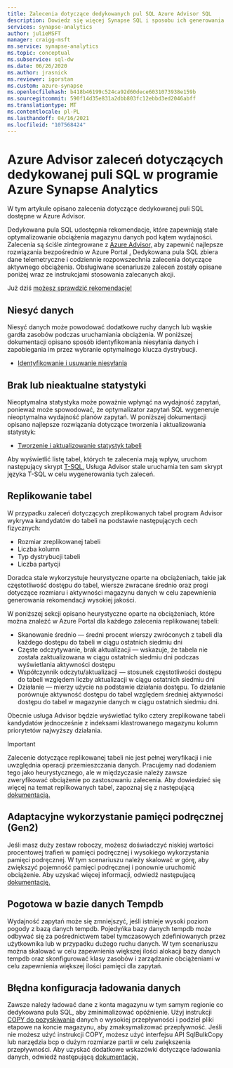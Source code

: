 ```yaml
---
title: Zalecenia dotyczące dedykowanych pul SQL Azure Advisor SQL
description: Dowiedz się więcej Synapse SQL i sposobu ich generowania
services: synapse-analytics
author: julieMSFT
manager: craigg-msft
ms.service: synapse-analytics
ms.topic: conceptual
ms.subservice: sql-dw
ms.date: 06/26/2020
ms.author: jrasnick
ms.reviewer: igorstan
ms.custom: azure-synapse
ms.openlocfilehash: b418b46199c524ca92d60dece6031073938e159b
ms.sourcegitcommit: 590f14d35e831a2dbb803fc12ebbd3ed2046abff
ms.translationtype: MT
ms.contentlocale: pl-PL
ms.lasthandoff: 04/16/2021
ms.locfileid: "107568424"
---
```

# <a name="azure-advisor-recommendations-for-dedicated-sql-pool-in-azure-synapse-analytics"></a>Azure Advisor zaleceń dotyczących dedykowanej puli SQL w programie Azure Synapse Analytics

W tym artykule opisano zalecenia dotyczące dedykowanej puli SQL dostępne w Azure Advisor.  

Dedykowana pula SQL udostępnia rekomendacje, które zapewniają stałe optymalizowanie obciążenia magazynu danych pod kątem wydajności. Zalecenia są ściśle zintegrowane z [Azure Advisor,](../../advisor/advisor-performance-recommendations.md?toc=/azure/synapse-analytics/sql-data-warehouse/toc.json&bc=/azure/synapse-analytics/sql-data-warehouse/breadcrumb/toc.json) aby zapewnić najlepsze rozwiązania bezpośrednio w Azure Portal [.](https://aka.ms/Azureadvisor) Dedykowana pula SQL zbiera dane telemetryczne i codziennie rozpowszechnia zalecenia dotyczące aktywnego obciążenia. Obsługiwane scenariusze zaleceń zostały opisane poniżej wraz ze instrukcjami stosowania zalecanych akcji.

Już dziś [możesz sprawdzić rekomendacje!](https://aka.ms/Azureadvisor) 

## <a name="data-skew"></a>Niesyć danych

Niesyć danych może powodować dodatkowe ruchy danych lub wąskie gardła zasobów podczas uruchamiania obciążenia. W poniższej dokumentacji opisano sposób identyfikowania niesyłania danych i zapobiegania im przez wybranie optymalnego klucza dystrybucji.

- [Identyfikowanie i usuwanie niesyłania](sql-data-warehouse-tables-distribute.md#how-to-tell-if-your-distribution-column-is-a-good-choice)

## <a name="no-or-outdated-statistics"></a>Brak lub nieaktualne statystyki

Nieoptymalna statystyka może poważnie wpłynąć na wydajność zapytań, ponieważ może spowodować, że optymalizator zapytań SQL wygeneruje nieoptymalna wydajność planów zapytań. W poniższej dokumentacji opisano najlepsze rozwiązania dotyczące tworzenia i aktualizowania statystyk:

- [Tworzenie i aktualizowanie statystyk tabeli](sql-data-warehouse-tables-statistics.md)

Aby wyświetlić listę tabel, których te zalecenia mają wpływ, uruchom następujący skrypt [T-SQL.](https://github.com/Microsoft/sql-data-warehouse-samples/blob/master/samples/sqlops/MonitoringScripts/ImpactedTables) Usługa Advisor stale uruchamia ten sam skrypt języka T-SQL w celu wygenerowania tych zaleceń.

## <a name="replicate-tables"></a>Replikowanie tabel

W przypadku zaleceń dotyczących zreplikowanych tabel program Advisor wykrywa kandydatów do tabeli na podstawie następujących cech fizycznych:

- Rozmiar zreplikowanej tabeli
- Liczba kolumn
- Typ dystrybucji tabeli
- Liczba partycji

Doradca stale wykorzystuje heurystyczne oparte na obciążeniach, takie jak częstotliwość dostępu do tabel, wiersze zwracane średnio oraz progi dotyczące rozmiaru i aktywności magazynu danych w celu zapewnienia generowania rekomendacji wysokiej jakości.

W poniższej sekcji opisano heurystyczne oparte na obciążeniach, które można znaleźć w Azure Portal dla każdego zalecenia replikowanej tabeli:

- Skanowanie średnio — średni procent wierszy zwróconych z tabeli dla każdego dostępu do tabeli w ciągu ostatnich siedmiu dni
- Częste odczytywanie, brak aktualizacji — wskazuje, że tabela nie została zaktualizowana w ciągu ostatnich siedmiu dni podczas wyświetlania aktywności dostępu
- Współczynnik odczytu/aktualizacji — stosunek częstotliwości dostępu do tabeli względem liczby aktualizacji w ciągu ostatnich siedmiu dni
- Działanie — mierzy użycie na podstawie działania dostępu. To działanie porównuje aktywność dostępu do tabel względem średniej aktywności dostępu do tabel w magazynie danych w ciągu ostatnich siedmiu dni.

Obecnie usługa Advisor będzie wyświetlać tylko cztery zreplikowane tabeli kandydatów jednocześnie z indeksami klastrowanego magazynu kolumn priorytetów najwyższy działania.

> [!IMPORTANT]
> Zalecenie dotyczące replikowanej tabeli nie jest pełnej weryfikacji i nie uwzględnia operacji przemieszczania danych. Pracujemy nad dodaniem tego jako heurystycznego, ale w międzyczasie należy zawsze zweryfikować obciążenie po zastosowaniu zalecenia. Aby dowiedzieć się więcej na temat replikowanych tabel, zapoznaj się z następującą [dokumentacją.](design-guidance-for-replicated-tables.md#what-is-a-replicated-table)


## <a name="adaptive-gen2-cache-utilization"></a>Adaptacyjne wykorzystanie pamięci podręcznej (Gen2)
Jeśli masz duży zestaw roboczy, możesz doświadczyć niskiej wartości procentowej trafień w pamięci podręcznej i wysokiego wykorzystania pamięci podręcznej. W tym scenariuszu należy skalować w górę, aby zwiększyć pojemność pamięci podręcznej i ponownie uruchomić obciążenie. Aby uzyskać więcej informacji, odwiedź następującą [dokumentację.](./sql-data-warehouse-how-to-monitor-cache.md) 

## <a name="tempdb-contention"></a>Pogotowa w bazie danych Tempdb

Wydajność zapytań może się zmniejszyć, jeśli istnieje wysoki poziom pogody z bazą danych tempdb.  Pojedyńka bazy danych tempdb może odbywać się za pośrednictwem tabel tymczasowych zdefiniowanych przez użytkownika lub w przypadku dużego ruchu danych. W tym scenariuszu można skalować w [](./sql-data-warehouse-workload-management.md) celu zapewnienia większej ilości alokacji bazy danych tempdb oraz skonfigurować klasy zasobów i zarządzanie obciążeniami w celu zapewnienia większej ilości pamięci dla zapytań. 

## <a name="data-loading-misconfiguration"></a>Błędna konfiguracja ładowania danych

Zawsze należy ładować dane z konta magazynu w tym samym regionie co dedykowana pula SQL, aby zminimalizować opóźnienie. Użyj instrukcji [COPY do pozyskiwania](/sql/t-sql/statements/copy-into-transact-sql?view=azure-sqldw-latest&preserve-view=true) danych o wysokiej przepływności i podziel pliki etapowe na koncie magazynu, aby zmaksymalizować przepływność. Jeśli nie możesz użyć instrukcji COPY, możesz użyć interfejsu API SqlBulkCopy lub narzędzia bcp o dużym rozmiarze partii w celu zwiększenia przepływności. Aby uzyskać dodatkowe wskazówki dotyczące ładowania danych, odwiedź następującą [dokumentację.](./guidance-for-loading-data.md)